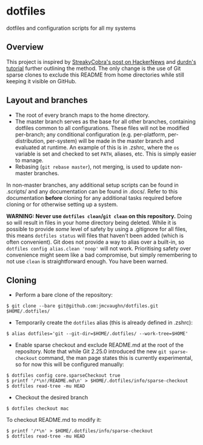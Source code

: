 # dotfiles
dotfiles and configuration scripts for all my systems

## Overview
This project is inspired by [StreakyCobra's post on HackerNews](https://news.ycombinator.com/item?id=11071754) and [durdn's tutorial](https://www.atlassian.com/git/tutorials/dotfiles) further outlining the method. The only change is the use of Git sparse clones to exclude this README from home directories while still keeping it visible on GitHub.

## Layout and branches
- The root of every branch maps to the home directory.
- The master branch serves as the base for all other branches, containing dotfiles common to all configurations. These files will not be modified per-branch; any conditional configuration (e.g. per-platform, per-distribution, per-system) will be made in the master branch and evaluated at runtime. An example of this is in .zshrc, where the `os` variable is set and checked to set `PATH`, aliases, etc. This is simply easier to manage.
- Rebasing (`git rebase master`), not merging, is used to update non-master branches.

In non-master branches, any additional setup scripts can be found in .scripts/ and any documentation can be found in .docs/. Refer to this documentation **before** cloning for any additional tasks required before cloning or for otherwise setting up a system.

**WARNING: Never use `dotfiles clean`/`git clean` on this repository.** Doing so will result in files in your home directory being deleted. While it is possible to provide *some* level of safety by using a .gitignore for all files, this means `dotfiles status` will files that haven't been added (which is often convenient). Git does not provide a way to alias over a built-in, so `dotfiles config alias.clean 'noop'` will not work. Prioritising safety over convenience might seem like a bad compromise, but simply remembering to not use `clean` is straightforward enough. You have been warned.

## Cloning
- Perform a bare clone of the repository:
```
$ git clone --bare git@github.com:jmcvaughn/dotfiles.git $HOME/.dotfiles/
```

- Temporarily create the `dotfiles` alias (this is already defined in .zshrc):
```
$ alias dotfiles='git --git-dir=$HOME/.dotfiles/ --work-tree=$HOME'
```

- Enable sparse checkout and exclude README.md at the root of the repository. Note that while Git 2.25.0 introduced the new `git sparse-checkout` command, the man page states this is currently experimental, so for now this will be configured manually:
```
$ dotfiles config core.sparseCheckout true
$ printf '/*\n!/README.md\n' > $HOME/.dotfiles/info/sparse-checkout
$ dotfiles read-tree -mu HEAD
```

- Checkout the desired branch
```
$ dotfiles checkout mac
```

To checkout README.md to modify it:
```
$ printf '/*\n' > $HOME/.dotfiles/info/sparse-checkout
$ dotfiles read-tree -mu HEAD
```
